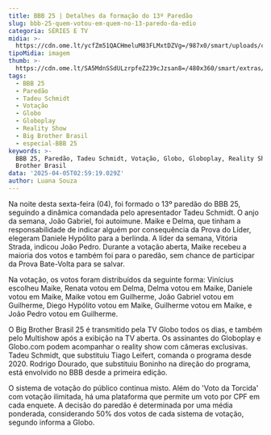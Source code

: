 ```yaml
---
title: BBB 25 | Detalhes da formação do 13º Paredão
slug: bbb-25-quem-votou-em-quem-no-13-paredo-da-edio
categoria: SÉRIES E TV
midia: >-
  https://cdn.ome.lt/ycfZm51QACHmeluM83FLMxtDZVg=/987x0/smart/uploads/conteudo/fotos/bbb25-quem-votou-quem-13-paredao.jpg
tipoMidia: imagem
thumb: >-
  https://cdn.ome.lt/SA5MdnSSdULzrpfeZ239cJzsan8=/480x360/smart/extras/conteudos/bbb25-quem-votou-quem-13-paredao-peq.jpg
tags:
  - BBB 25
  - Paredão
  - Tadeu Schmidt
  - Votação
  - Globo
  - Globoplay
  - Reality Show
  - Big Brother Brasil
  - especial-BBB 25
keywords: >-
  BBB 25, Paredão, Tadeu Schmidt, Votação, Globo, Globoplay, Reality Show, Big
  Brother Brasil
data: '2025-04-05T02:59:19.029Z'
author: Luana Souza
---
```


Na noite desta sexta-feira (04), foi formado o 13º paredão do BBB 25, seguindo a dinâmica comandada pelo apresentador Tadeu Schmidt. O anjo da semana, João Gabriel, foi autoimune. Maike e Delma, que tinham a responsabilidade de indicar alguém por consequência da Prova do Líder, elegeram Daniele Hypólito para a berlinda. A líder da semana, Vitória Strada, indicou João Pedro. Durante a votação aberta, Maike recebeu a maioria dos votos e também foi para o paredão, sem chance de participar da Prova Bate-Volta para se salvar.

Na votação, os votos foram distribuídos da seguinte forma: Vinícius escolheu Maike, Renata votou em Delma, Delma votou em Maike, Daniele votou em Maike, Maike votou em Guilherme, João Gabriel votou em Guilherme, Diego Hypólito votou em Maike, Guilherme votou em Maike, e João Pedro votou em Guilherme.

O Big Brother Brasil 25 é transmitido pela TV Globo todos os dias, e também pelo Multishow após a exibição na TV aberta. Os assinantes do Globoplay e Globo.com podem acompanhar o reality show com câmeras exclusivas. Tadeu Schmidt, que substituiu Tiago Leifert, comanda o programa desde 2020. Rodrigo Dourado, que substituiu Boninho na direção do programa, está envolvido no BBB desde a primeira edição.

O sistema de votação do público continua misto. Além do 'Voto da Torcida' com votação ilimitada, há uma plataforma que permite um voto por CPF em cada enquete. A decisão do paredão é determinada por uma média ponderada, considerando 50% dos votos de cada sistema de votação, segundo informa a Globo.
